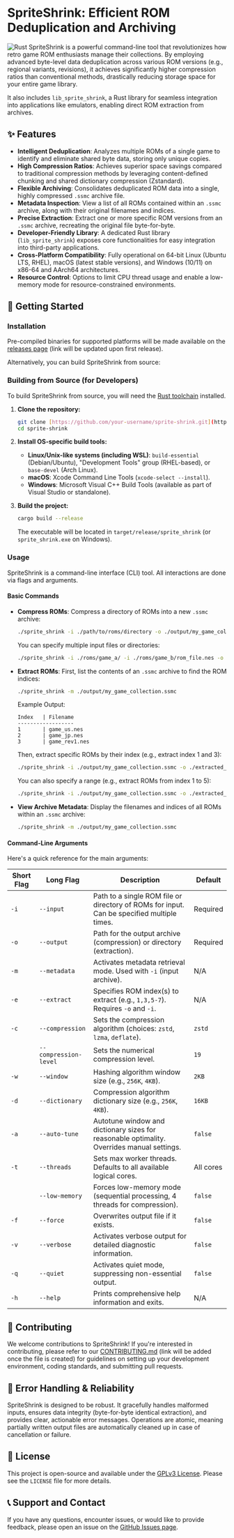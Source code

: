 # SpriteShrink: Efficient ROM Deduplication and Archiving

![Rust](https://github.com/rust-lang/rust/actions/workflows/rust.yml/badge.svg)
SpriteShrink is a powerful command-line tool that revolutionizes how retro game ROM enthusiasts manage their collections. By employing advanced byte-level data deduplication across various ROM versions (e.g., regional variants, revisions), it achieves significantly higher compression ratios than conventional methods, drastically reducing storage space for your entire game library.

It also includes `lib_sprite_shrink`, a Rust library for seamless integration into applications like emulators, enabling direct ROM extraction from archives.

## ✨ Features

* **Intelligent Deduplication**: Analyzes multiple ROMs of a single game to identify and eliminate shared byte data, storing only unique copies.
* **High Compression Ratios**: Achieves superior space savings compared to traditional compression methods by leveraging content-defined chunking and shared dictionary compression (Zstandard).
* **Flexible Archiving**: Consolidates deduplicated ROM data into a single, highly compressed `.ssmc` archive file.
* **Metadata Inspection**: View a list of all ROMs contained within an `.ssmc` archive, along with their original filenames and indices.
* **Precise Extraction**: Extract one or more specific ROM versions from an `.ssmc` archive, recreating the original file byte-for-byte.
* **Developer-Friendly Library**: A dedicated Rust library (`lib_sprite_shrink`) exposes core functionalities for easy integration into third-party applications.
* **Cross-Platform Compatibility**: Fully operational on 64-bit Linux (Ubuntu LTS, RHEL), macOS (latest stable versions), and Windows (10/11) on x86-64 and AArch64 architectures.
* **Resource Control**: Options to limit CPU thread usage and enable a low-memory mode for resource-constrained environments.

## 🚀 Getting Started

### Installation

Pre-compiled binaries for supported platforms will be made available on the [releases page](https://github.com/your-username/sprite-shrink/releases) (link will be updated upon first release).

Alternatively, you can build SpriteShrink from source:

### Building from Source (for Developers)

To build SpriteShrink from source, you will need the [Rust toolchain](https://www.rust-lang.org/tools/install) installed.

1.  **Clone the repository:**

    ```bash
    git clone [https://github.com/your-username/sprite-shrink.git](https://github.com/your-username/sprite-shrink.git)
    cd sprite-shrink
    ```

2.  **Install OS-specific build tools:**

    * **Linux/Unix-like systems (including WSL)**: `build-essential` (Debian/Ubuntu), "Development Tools" group (RHEL-based), or `base-devel` (Arch Linux).
    * **macOS**: Xcode Command Line Tools (`xcode-select --install`).
    * **Windows**: Microsoft Visual C++ Build Tools (available as part of Visual Studio or standalone).

3.  **Build the project:**

    ```bash
    cargo build --release
    ```

    The executable will be located in `target/release/sprite_shrink` (or `sprite_shrink.exe` on Windows).

### Usage

SpriteShrink is a command-line interface (CLI) tool. All interactions are done via flags and arguments.

#### Basic Commands

* **Compress ROMs**:
    Compress a directory of ROMs into a new `.ssmc` archive:

    ```bash
    ./sprite_shrink -i ./path/to/roms/directory -o ./output/my_game_collection.ssmc
    ```

    You can specify multiple input files or directories:

    ```bash
    ./sprite_shrink -i ./roms/game_a/ -i ./roms/game_b/rom_file.nes -o ./output/combined_collection.ssmc
    ```

* **Extract ROMs**:
    First, list the contents of an `.ssmc` archive to find the ROM indices:

    ```bash
    ./sprite_shrink -m ./output/my_game_collection.ssmc
    ```

    Example Output:

    ```
    Index   | Filename
    ------------------
    1       | game_us.nes
    2       | game_jp.nes
    3       | game_rev1.nes
    ```

    Then, extract specific ROMs by their index (e.g., extract index 1 and 3):

    ```bash
    ./sprite_shrink -i ./output/my_game_collection.ssmc -o ./extracted_roms/ -e 1,3
    ```

    You can also specify a range (e.g., extract ROMs from index 1 to 5):

    ```bash
    ./sprite_shrink -i ./output/my_game_collection.ssmc -o ./extracted_roms/ -e 1-5
    ```

* **View Archive Metadata**:
    Display the filenames and indices of all ROMs within an `.ssmc` archive:

    ```bash
    ./sprite_shrink -m ./output/my_game_collection.ssmc
    ```

#### Command-Line Arguments

Here's a quick reference for the main arguments:

| Short Flag | Long Flag         | Description                                                                                             | Default     |
|------------|-------------------|---------------------------------------------------------------------------------------------------------|-------------|
| `-i`       | `--input`         | Path to a single ROM file or directory of ROMs for input. Can be specified multiple times.              | Required    |
| `-o`       | `--output`        | Path for the output archive (compression) or directory (extraction).                                    | Required    |
| `-m`       | `--metadata`      | Activates metadata retrieval mode. Used with `-i` (input archive).                                      | N/A         |
| `-e`       | `--extract`       | Specifies ROM index(s) to extract (e.g., `1,3,5-7`). Requires `-o` and `-i`.                            | N/A         |
| `-c`       | `--compression`   | Sets the compression algorithm (choices: `zstd`, `lzma`, `deflate`).                                    | `zstd`      |
|            | `--compression-level` | Sets the numerical compression level.                                                                   | `19`        |
| `-w`       | `--window`        | Hashing algorithm window size (e.g., `256K`, `4KB`).                                                    | `2KB`       |
| `-d`       | `--dictionary`    | Compression algorithm dictionary size (e.g., `256K`, `4KB`).                                            | `16KB`      |
| `-a`       | `--auto-tune`     | Autotune window and dictionary sizes for reasonable optimality. Overrides manual settings.                | `false`     |
| `-t`       | `--threads`       | Sets max worker threads. Defaults to all available logical cores.                                       | All cores   |
|            | `--low-memory`    | Forces low-memory mode (sequential processing, 4 threads for compression).                              | `false`     |
| `-f`       | `--force`         | Overwrites output file if it exists.                                                                    | `false`     |
| `-v`       | `--verbose`       | Activates verbose output for detailed diagnostic information.                                           | `false`     |
| `-q`       | `--quiet`         | Activates quiet mode, suppressing non-essential output.                                                 | `false`     |
| `-h`       | `--help`          | Prints comprehensive help information and exits.                                                        | N/A         |

## 🤝 Contributing

We welcome contributions to SpriteShrink! If you're interested in contributing, please refer to our [CONTRIBUTING.md](CONTRIBUTING.md) (link will be added once the file is created) for guidelines on setting up your development environment, coding standards, and submitting pull requests.

## 🐛 Error Handling & Reliability

SpriteShrink is designed to be robust. It gracefully handles malformed inputs, ensures data integrity (byte-for-byte identical extraction), and provides clear, actionable error messages. Operations are atomic, meaning partially written output files are automatically cleaned up in case of cancellation or failure.

## 📄 License

This project is open-source and available under the [GPLv3 License](https://www.gnu.org/licenses/gpl-3.0.en.html). Please see the `LICENSE` file for more details.

## 📞 Support and Contact

If you have any questions, encounter issues, or would like to provide feedback, please open an issue on the [GitHub Issues page](https://github.com/your-username/sprite-shrink/issues).
